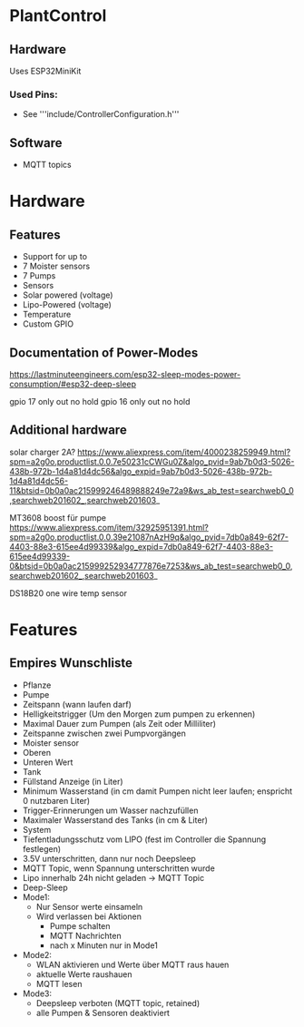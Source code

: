 # PlantControl
## Hardware

Uses ESP32MiniKit

### Used Pins:
* See '''include/ControllerConfiguration.h'''

## Software
* MQTT topics

# Hardware
## Features
* Support for up to
 * 7 Moister sensors
 * 7 Pumps
 * Sensors
  * Solar powered (voltage)
  * Lipo-Powered (voltage)
  * Temperature
 * Custom GPIO

## Documentation of Power-Modes
https://lastminuteengineers.com/esp32-sleep-modes-power-consumption/#esp32-deep-sleep


gpio 17 only out no hold
gpio 16 only out no hold

## Additional hardware
solar charger 2A?
https://www.aliexpress.com/item/4000238259949.html?spm=a2g0o.productlist.0.0.7e50231cCWGu0Z&algo_pvid=9ab7b0d3-5026-438b-972b-1d4a81d4dc56&algo_expid=9ab7b0d3-5026-438b-972b-1d4a81d4dc56-11&btsid=0b0a0ac215999246489888249e72a9&ws_ab_test=searchweb0_0,searchweb201602_,searchweb201603_

MT3608 boost für pumpe
https://www.aliexpress.com/item/32925951391.html?spm=a2g0o.productlist.0.0.39e21087nAzH9q&algo_pvid=7db0a849-62f7-4403-88e3-615ee4d99339&algo_expid=7db0a849-62f7-4403-88e3-615ee4d99339-0&btsid=0b0a0ac215999252934777876e7253&ws_ab_test=searchweb0_0,searchweb201602_,searchweb201603_

DS18B20 one wire temp sensor


# Features
## Empires Wunschliste
 * Pflanze
  * Pumpe
   * Zeitspann (wann laufen darf)
   * Helligkeitstrigger (Um den Morgen zum pumpen zu erkennen)
   * Maximal Dauer zum Pumpen (als Zeit oder Milliliter)
   * Zeitspanne zwischen zwei Pumpvorgängen
  * Moister sensor
   * Oberen
   * Unteren Wert
* Tank
 * Füllstand Anzeige (in Liter)
 * Minimum Wasserstand (in cm damit Pumpen nicht leer laufen; enspricht 0 nutzbaren Liter)
 * Trigger-Erinnerungen um Wasser nachzufüllen
 * Maximaler Wasserstand des Tanks (in cm & Liter)
* System
 * Tiefentladungsschutz vom LIPO (fest im Controller die Spannung festlegen)
  * 3.5V unterschritten, dann nur noch Deepsleep
  * MQTT Topic, wenn Spannung unterschritten wurde
 * Lipo innerhalb 24h nicht geladen -> MQTT Topic
 * Deep-Sleep
  * Mode1: 
    * Nur Sensor werte einsameln
    * Wird verlassen bei Aktionen
        * Pumpe schalten
        * MQTT Nachrichten
        * nach x Minuten nur in Mode1
  * Mode2: 
    * WLAN aktivieren und Werte über MQTT raus hauen
    * aktuelle Werte raushauen
    * MQTT lesen
  * Mode3:
    * Deepsleep verboten (MQTT topic, retained)
    * alle Pumpen & Sensoren deaktiviert

